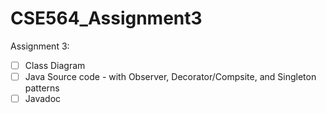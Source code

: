 # CSE564_Assignment3

Assignment 3: 

- [ ] Class Diagram 
- [ ] Java Source code - with Observer, Decorator/Compsite, and Singleton patterns
- [ ] Javadoc 
